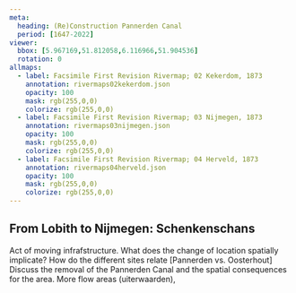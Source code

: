 ```yaml
---
meta:
  heading: (Re)Construction Pannerden Canal
  period: [1647-2022]
viewer:
  bbox: [5.967169,51.812058,6.116966,51.904536]
  rotation: 0
allmaps:
  - label: Facsimile First Revision Rivermap; 02 Kekerdom, 1873
    annotation: rivermaps02kekerdom.json
    opacity: 100
    mask: rgb(255,0,0)
    colorize: rgb(255,0,0)
  - label: Facsimile First Revision Rivermap; 03 Nijmegen, 1873
    annotation: rivermaps03nijmegen.json
    opacity: 100
    mask: rgb(255,0,0)
    colorize: rgb(255,0,0)
  - label: Facsimile First Revision Rivermap; 04 Herveld, 1873
    annotation: rivermaps04herveld.json
    opacity: 100
    mask: rgb(255,0,0)
    colorize: rgb(255,0,0)
---
```


## From Lobith to Nijmegen: Schenkenschans

Act of moving infrafstructure. What does the change of location spatially implicate? How do the different sites relate [Pannerden vs. Oosterhout]
Discuss the removal of the Pannerden Canal and the spatial consequences for the area.
More flow areas (uiterwaarden),
